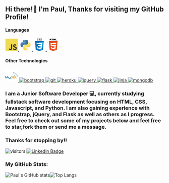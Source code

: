 ## Hi there!:wave: I'm Paul, Thanks for visiting my GitHub Profile! 

#### Languages 
<a href="https://developer.mozilla.org/en-US/docs/Web/JavaScript" target="_blank"> <img src="https://raw.githubusercontent.com/devicons/devicon/master/icons/javascript/javascript-original.svg" alt="javascript" width="40" height="40"/> </a> <a href="https://www.python.org" target="_blank"> <img src="https://raw.githubusercontent.com/devicons/devicon/master/icons/python/python-original.svg" alt="python" width="40" height="40"/> </a> <a href="https://www.w3schools.com/css/" target="_blank"> <img src="https://raw.githubusercontent.com/devicons/devicon/master/icons/css3/css3-original-wordmark.svg" alt="css3" width="40" height="40"/> </a> <a href="https://www.w3.org/html/" target="_blank"> <img src="https://raw.githubusercontent.com/devicons/devicon/master/icons/html5/html5-original-wordmark.svg" alt="html5" width="40" height="40"/> </a>

#### Other Technologies 
<a href="https://www.mysql.com/" target="_blank"> <img src="https://raw.githubusercontent.com/devicons/devicon/master/icons/mysql/mysql-original-wordmark.svg" alt="mysql" width="40" height="40"/> </a> <a href="https://getbootstrap.com/" target="_blank"> <img src="https://icongr.am/devicon/bootstrap-plain-wordmark.svg?size=128&color=922fb6" alt="bootstrap" width="40" height="40"/> </a> <a href="https://git-scm.com/" target="_blank"> <img src="https://icongr.am/devicon/git-original.svg?size=128&color=922fb6" alt="git" width="40" height="40"/> </a> <a href="https://signup.heroku.com/?c=70130000000NeLCAA0&gclid=Cj0KCQjwsqmEBhDiARIsANV8H3bRoIKEwMJdWijrj2djJ6H7DQ1K3wzmginhdDwvkO5fKYRa04BbIIkaAgHaEALw_wcB" target="_blank"> <img src="https://icongr.am/devicon/heroku-plain-wordmark.svg?size=128&color=98a9a7" alt="heroku" width="40" height="40"/> </a> <a href="https://jquery.com/" target="_blank"> <img src="https://icongr.am/devicon/jquery-original.svg?size=128&color=ffffff" alt="jquery" width="40" height="40"/> </a> <a href="https://flask.palletsprojects.com/en/1.1.x/" target="_blank"> <img src="https://icongr.am/simple/flask.svg?size=128&color=ffffff&colored=false" alt="flask" width="40" height="40"/> </a> <a href="https://jinja.palletsprojects.com/en/2.11.x/" target="_blank"> <img src="https://icongr.am/simple/jinja.svg?size=128&color=ffffff&colored=false" alt="jinja" width="40" height="40"/> </a> <a href="https://www.mongodb.com/" target="_blank"> <img src="https://icongr.am/simple/mongodb.svg?size=128&color=13c328&colored=false" alt="mongodb" width="40" height="40"/> </a>
 
### I am a Junior Software Developer :computer:, currently studying fullstack software development focusing on HTML, CSS, Javascript, and Python. I am also gaining experience with Bootstrap, jQuery, and Flask as well as others as I progress. Feel free to check out some of my projects below and feel free to star,fork them or send me a message. 

### Thanks for stopping by!! 
![visitors](https://visitor-badge.laobi.icu/badge?page_id=paulvmking.paulvmking) [![Linkedin Badge](https://img.shields.io/badge/-LinkedIn-0e76a8?style=flat-square&logo=Linkedin&logoColor=white)](https://www.linkedin.com/in/paul-king-615786163/)
### My GitHub Stats:  

![Paul's GitHub stats](https://github-readme-stats.vercel.app/api?username=paulvmking&theme=gruvbox)![Top Langs](https://github-readme-stats.vercel.app/api/top-langs/?username=paulvmking&layout=compact&langs_count=8&theme=gruvbox)



